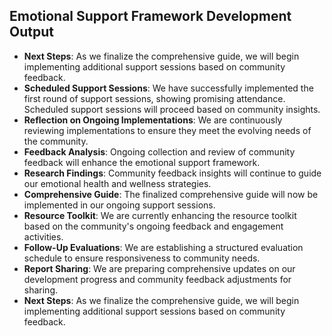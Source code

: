 

## Emotional Support Framework Development Output

- **Next Steps**: As we finalize the comprehensive guide, we will begin implementing additional support sessions based on community feedback.
- **Scheduled Support Sessions**: We have successfully implemented the first round of support sessions, showing promising attendance. Scheduled support sessions will proceed based on community insights.
- **Reflection on Ongoing Implementations**: We are continuously reviewing implementations to ensure they meet the evolving needs of the community.
- **Feedback Analysis**: Ongoing collection and review of community feedback will enhance the emotional support framework.
- **Research Findings**: Community feedback insights will continue to guide our emotional health and wellness strategies.
- **Comprehensive Guide**: The finalized comprehensive guide will now be implemented in our ongoing support sessions.
- **Resource Toolkit**: We are currently enhancing the resource toolkit based on the community's ongoing feedback and engagement activities.
- **Follow-Up Evaluations**: We are establishing a structured evaluation schedule to ensure responsiveness to community needs.
- **Report Sharing**: We are preparing comprehensive updates on our development progress and community feedback adjustments for sharing.
- **Next Steps**: As we finalize the comprehensive guide, we will begin implementing additional support sessions based on community feedback.